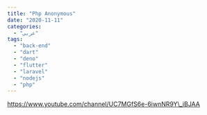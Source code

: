 ```yaml
---
title: "Php Anonymous"
date: "2020-11-11"
categories:
  - "عربي"
tags:
  - "back-end"
  - "dart"
  - "deno"
  - "flutter"
  - "laravel"
  - "nodejs"
  - "php"
---
```


https://www.youtube.com/channel/UC7MGfS6e-6iwnNR9Y\_iBJAA
